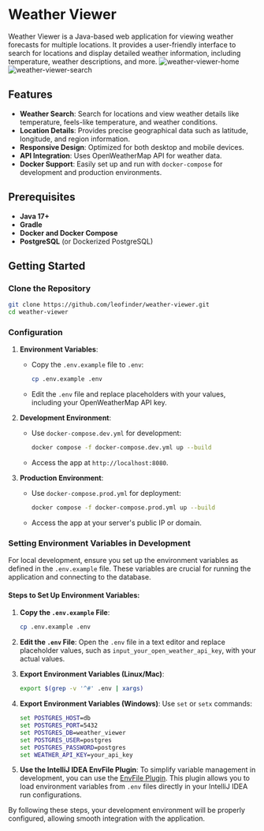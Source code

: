 # Weather Viewer

Weather Viewer is a Java-based web application for viewing weather forecasts for multiple locations. It provides a user-friendly interface to search for locations and display detailed weather information, including temperature, weather descriptions, and more.
![weather-viewer-home](https://github.com/user-attachments/assets/3b3f7f53-aa27-4372-a3bd-b6e52341ba84)
![weather-viewer-search](https://github.com/user-attachments/assets/5f96d9b5-7e0c-419e-b05b-d7dcb6e6bb54)

## Features

- **Weather Search**: Search for locations and view weather details like temperature, feels-like temperature, and weather conditions.
- **Location Details**: Provides precise geographical data such as latitude, longitude, and region information.
- **Responsive Design**: Optimized for both desktop and mobile devices.
- **API Integration**: Uses OpenWeatherMap API for weather data.
- **Docker Support**: Easily set up and run with `docker-compose` for development and production environments.

## Prerequisites

- **Java 17+**
- **Gradle**
- **Docker and Docker Compose**
- **PostgreSQL** (or Dockerized PostgreSQL)

## Getting Started

### Clone the Repository

```bash
git clone https://github.com/leofinder/weather-viewer.git
cd weather-viewer
```

### Configuration

1. **Environment Variables**:
   - Copy the `.env.example` file to `.env`:
     ```bash
     cp .env.example .env
     ```
   - Edit the `.env` file and replace placeholders with your values, including your OpenWeatherMap API key.

2. **Development Environment**:
   - Use `docker-compose.dev.yml` for development:
     ```bash
     docker compose -f docker-compose.dev.yml up --build
     ```
   - Access the app at `http://localhost:8080`.

3. **Production Environment**:
   - Use `docker-compose.prod.yml` for deployment:
     ```bash
     docker compose -f docker-compose.prod.yml up --build
     ```
   - Access the app at your server's public IP or domain.

### Setting Environment Variables in Development

For local development, ensure you set up the environment variables as defined in the `.env.example` file. These variables are crucial for running the application and connecting to the database.

#### Steps to Set Up Environment Variables:

1. **Copy the `.env.example` File**:
   ```bash
   cp .env.example .env
   ```

2. **Edit the `.env` File**:
   Open the `.env` file in a text editor and replace placeholder values, such as `input_your_open_weather_api_key`, with your actual values.

3. **Export Environment Variables (Linux/Mac)**:
   ```bash
   export $(grep -v '^#' .env | xargs)
   ```

4. **Export Environment Variables (Windows)**:
   Use `set` or `setx` commands:
   ```cmd
   set POSTGRES_HOST=db
   set POSTGRES_PORT=5432
   set POSTGRES_DB=weather_viewer
   set POSTGRES_USER=postgres
   set POSTGRES_PASSWORD=postgres
   set WEATHER_API_KEY=your_api_key
   ```

5. **Use the IntelliJ IDEA EnvFile Plugin**:
   To simplify variable management in development, you can use the [EnvFile Plugin](https://plugins.jetbrains.com/plugin/7861-envfile). This plugin allows you to load environment variables from `.env` files directly in your IntelliJ IDEA run configurations.

By following these steps, your development environment will be properly configured, allowing smooth integration with the application.
